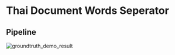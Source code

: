 # Thai Document Words Seperator

## Pipeline
![groundtruth_demo_result](https://github.com/Gyoowai/OCR_thaiDocSeperator/blob/master/pictures/pipeline.png)